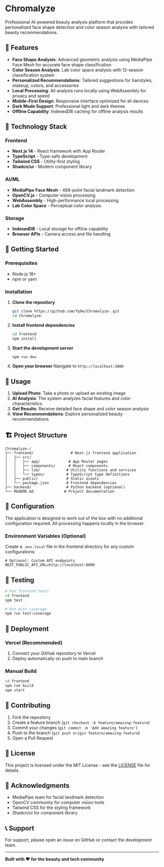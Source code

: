 # Chromalyze

Professional AI-powered beauty analysis platform that provides personalized face shape detection and color season analysis with tailored beauty recommendations.

## 🌟 Features

- **Face Shape Analysis**: Advanced geometric analysis using MediaPipe Face Mesh for accurate face shape classification
- **Color Season Analysis**: Lab color space analysis with 12-season classification system
- **Personalized Recommendations**: Tailored suggestions for hairstyles, makeup, colors, and accessories
- **Local Processing**: All analysis runs locally using WebAssembly for privacy and speed
- **Mobile-First Design**: Responsive interface optimized for all devices
- **Dark Mode Support**: Professional light and dark themes
- **Offline Capability**: IndexedDB caching for offline analysis results

## 🚀 Technology Stack

### Frontend
- **Next.js 14** - React framework with App Router
- **TypeScript** - Type-safe development
- **Tailwind CSS** - Utility-first styling
- **Shadcn/ui** - Modern component library

### AI/ML
- **MediaPipe Face Mesh** - 468-point facial landmark detection
- **OpenCV.js** - Computer vision processing
- **WebAssembly** - High-performance local processing
- **Lab Color Space** - Perceptual color analysis

### Storage
- **IndexedDB** - Local storage for offline capability
- **Browser APIs** - Camera access and file handling

## 📱 Getting Started

### Prerequisites
- Node.js 18+
- npm or yarn

### Installation

1. **Clone the repository**
   ```bash
   git clone https://github.com/Yybe/Chromalyze-.git
   cd Chromalyze-
   ```

2. **Install frontend dependencies**
   ```bash
   cd frontend
   npm install
   ```

3. **Start the development server**
   ```bash
   npm run dev
   ```

4. **Open your browser**
   Navigate to `http://localhost:3000`

## 🎯 Usage

1. **Upload Photo**: Take a photo or upload an existing image
2. **AI Analysis**: The system analyzes facial features and color characteristics
3. **Get Results**: Receive detailed face shape and color season analysis
4. **View Recommendations**: Explore personalized beauty recommendations

## 🏗️ Project Structure

```
Chromalyze-/
├── frontend/                 # Next.js frontend application
│   ├── src/
│   │   ├── app/             # App Router pages
│   │   ├── components/      # React components
│   │   ├── lib/            # Utility functions and services
│   │   └── types/          # TypeScript type definitions
│   ├── public/             # Static assets
│   └── package.json        # Frontend dependencies
├── backend/                # Python backend (optional)
└── README.md              # Project documentation
```

## 🔧 Configuration

The application is designed to work out of the box with no additional configuration required. All processing happens locally in the browser.

### Environment Variables (Optional)
Create a `.env.local` file in the frontend directory for any custom configurations:

```env
# Optional: Custom API endpoints
NEXT_PUBLIC_API_URL=http://localhost:8000
```

## 🧪 Testing

```bash
# Run frontend tests
cd frontend
npm test

# Run with coverage
npm run test:coverage
```

## 🚀 Deployment

### Vercel (Recommended)
1. Connect your GitHub repository to Vercel
2. Deploy automatically on push to main branch

### Manual Build
```bash
cd frontend
npm run build
npm start
```

## 🤝 Contributing

1. Fork the repository
2. Create a feature branch (`git checkout -b feature/amazing-feature`)
3. Commit your changes (`git commit -m 'Add amazing feature'`)
4. Push to the branch (`git push origin feature/amazing-feature`)
5. Open a Pull Request

## 📄 License

This project is licensed under the MIT License - see the [LICENSE](LICENSE) file for details.

## 🙏 Acknowledgments

- MediaPipe team for facial landmark detection
- OpenCV community for computer vision tools
- Tailwind CSS for the styling framework
- Shadcn/ui for component library

## 📞 Support

For support, please open an issue on GitHub or contact the development team.

---

**Built with ❤️ for the beauty and tech community**
